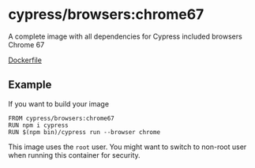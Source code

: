 # cypress/browsers:chrome67

A complete image with all dependencies for Cypress included browsers Chrome 67

[Dockerfile](Dockerfile)

## Example

If you want to build your image

```
FROM cypress/browsers:chrome67
RUN npm i cypress
RUN $(npm bin)/cypress run --browser chrome
```

This image uses the `root` user. You might want to switch to non-root
user when running this container for security.
